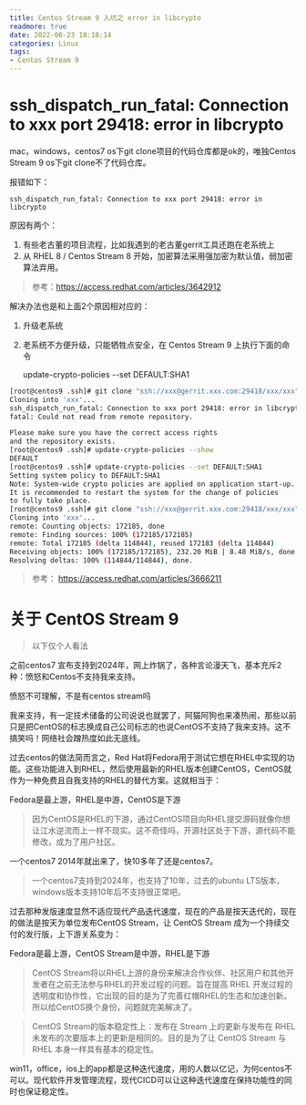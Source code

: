 ```yaml
---
title: Centos Stream 9 入坑之 error in libcrypto
readmore: true
date: 2022-06-23 18:18:14
categories: Linux
tags:
- Centos Stream 9
---
```


# ssh_dispatch_run_fatal: Connection to xxx port 29418: error in libcrypto
mac，windows，centos7 os下git clone项目的代码仓库都是ok的，唯独Centos Stream 9 os下git clone不了代码仓库。

报错如下：

    ssh_dispatch_run_fatal: Connection to xxx port 29418: error in libcrypto

原因有两个：
1. 有些老古董的项目流程，比如我遇到的老古董gerrit工具还跑在老系统上
2. 从 RHEL 8 / Centos Stream 8 开始，加密算法采用强加密为默认值，弱加密算法弃用。

> 参考：https://access.redhat.com/articles/3642912

解决办法也是和上面2个原因相对应的：
1. 升级老系统
2. 老系统不方便升级，只能牺牲点安全，在 Centos Stream 9 上执行下面的命令

   update-crypto-policies --set DEFAULT:SHA1

```bash
[root@centos9 .ssh]# git clone "ssh://xxx@gerrit.xxx.com:29418/xxx/xxx"
Cloning into 'xxx'...
ssh_dispatch_run_fatal: Connection to xxx port 29418: error in libcrypto
fatal: Could not read from remote repository.

Please make sure you have the correct access rights
and the repository exists.
[root@centos9 .ssh]# update-crypto-policies --show
DEFAULT
[root@centos9 .ssh]# update-crypto-policies --set DEFAULT:SHA1
Setting system policy to DEFAULT:SHA1
Note: System-wide crypto policies are applied on application start-up.
It is recommended to restart the system for the change of policies
to fully take place.
[root@centos9 .ssh]# git clone "ssh://xxx@gerrit.xxx.com:29418/xxx/xxx"
Cloning into 'xxx'...
remote: Counting objects: 172185, done
remote: Finding sources: 100% (172185/172185)
remote: Total 172185 (delta 114844), reused 172183 (delta 114844)
Receiving objects: 100% (172185/172185), 232.20 MiB | 8.48 MiB/s, done.
Resolving deltas: 100% (114844/114844), done.
```

> 参考： https://access.redhat.com/articles/3666211

# 关于 CentOS Stream 9

> 以下仅个人看法

之前centos7 宣布支持到2024年，网上炸锅了，各种言论漫天飞，基本充斥2种：愤怒和Centos不支持我来支持。

愤怒不可理解，不是有centos stream吗

我来支持，有一定技术储备的公司说说也就罢了，阿猫阿狗也来凑热闹，那些以前只是把CentOS的标志换成自己公司标志的也说CentOS不支持了我来支持。这不搞笑吗！网络社会蹭热度如此无底线。

过去centos的做法简而言之，Red Hat将Fedora用于测试它想在RHEL中实现的功能。这些功能进入到RHEL，然后使用最新的RHEL版本创建CentOS，CentOS就作为一种免费且自我支持的RHEL的替代方案。这就相当于：

Fedora是最上游，RHEL是中游，CentOS是下游

> 因为CentOS是RHEL的下游，通过CentOS项目向RHEL提交源码就像你想让江水逆流而上一样不现实。这不奇怪吗，开源社区处于下游，源代码不能修改，成为了用户社区。

一个centos7 2014年就出来了，快10多年了还是centos7。

> 一个centos7支持到2024年，也支持了10年，过去的ubuntu LTS版本，windows版本支持10年后不支持很正常吧。

过去那种发版速度显然不适应现代产品迭代速度，现在的产品是按天迭代的，现在的做法是按天为单位发布CentOS Stream，让 CentOS Stream 成为一个持续交付的发行版，上下游关系变为：

Fedora是最上游，CentOS Stream是中游，RHEL是下游

> CentOS Stream将以RHEL上游的身份来解决合作伙伴、社区用户和其他开发者在之前无法参与RHEL的开发过程的问题。旨在提高 RHEL 开发过程的透明度和协作性，它出现的目的是为了完善红帽RHEL的生态和加速创新。所以给CentOS换个身份，问题就完美解决了。

> CentOS Stream的版本稳定性上：发布在 Stream 上的更新与发布在 RHEL 未发布的次要版本上的更新是相同的。目的是为了让 CentOS Stream 与 RHEL 本身一样具有基本的稳定性。

win11，office，ios上的app都是这种迭代速度，用的人数以亿记，为何centos不可以。现代软件开发管理流程，现代CICD可以让这种迭代速度在保持功能性的同时也保证稳定性。